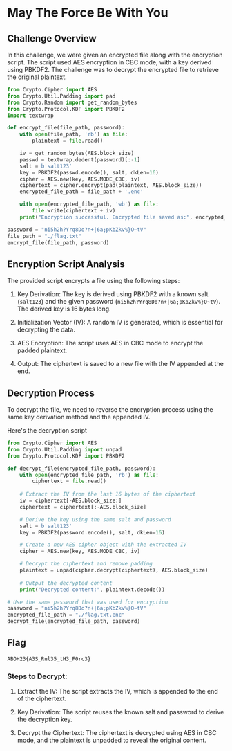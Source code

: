 # May The Force Be With You
## Challenge Overview
In this challenge, we were given an encrypted file along with the encryption script. The script used AES encryption in CBC mode, with a key derived using PBKDF2. The challenge was to decrypt the encrypted file to retrieve the original plaintext.
```python
from Crypto.Cipher import AES
from Crypto.Util.Padding import pad
from Crypto.Random import get_random_bytes
from Crypto.Protocol.KDF import PBKDF2
import textwrap

def encrypt_file(file_path, password):
    with open(file_path, 'rb') as file:
        plaintext = file.read()

    iv = get_random_bytes(AES.block_size)
    passwd = textwrap.dedent(password)[:-1]
    salt = b'salt123'  
    key = PBKDF2(passwd.encode(), salt, dkLen=16)
    cipher = AES.new(key, AES.MODE_CBC, iv)
    ciphertext = cipher.encrypt(pad(plaintext, AES.block_size))
    encrypted_file_path = file_path + '.enc'

    with open(encrypted_file_path, 'wb') as file:
        file.write(ciphertext + iv)
    print("Encryption successful. Encrypted file saved as:", encrypted_file_path)

password = "ni5h2h?Yrq8Do?n+|6a;pKbZkv%}O~tV" 
file_path = "./flag.txt"   
encrypt_file(file_path, password)
```
## Encryption Script Analysis
The provided script encrypts a file using the following steps:

1. Key Derivation: The key is derived using PBKDF2 with a known salt (```salt123```) and the given password (```ni5h2h?Yrq8Do?n+|6a;pKbZkv%}O~tV```). The derived key is 16 bytes long.

2. Initialization Vector (IV): A random IV is generated, which is essential for decrypting the data.

3. AES Encryption: The script uses AES in CBC mode to encrypt the padded plaintext.

4. Output: The ciphertext is saved to a new file with the IV appended at the end.

## Decryption Process
To decrypt the file, we need to reverse the encryption process using the same key derivation method and the appended IV.

Here's the decryption script

```python
from Crypto.Cipher import AES
from Crypto.Util.Padding import unpad
from Crypto.Protocol.KDF import PBKDF2

def decrypt_file(encrypted_file_path, password):
    with open(encrypted_file_path, 'rb') as file:
        ciphertext = file.read()
    
    # Extract the IV from the last 16 bytes of the ciphertext
    iv = ciphertext[-AES.block_size:]
    ciphertext = ciphertext[:-AES.block_size]

    # Derive the key using the same salt and password
    salt = b'salt123'
    key = PBKDF2(password.encode(), salt, dkLen=16)

    # Create a new AES cipher object with the extracted IV
    cipher = AES.new(key, AES.MODE_CBC, iv)

    # Decrypt the ciphertext and remove padding
    plaintext = unpad(cipher.decrypt(ciphertext), AES.block_size)
    
    # Output the decrypted content
    print("Decrypted content:", plaintext.decode())

# Use the same password that was used for encryption
password = "ni5h2h?Yrq8Do?n+|6a;pKbZkv%}O~tV"
encrypted_file_path = "./flag.txt.enc"
decrypt_file(encrypted_file_path, password)
```

## Flag
```ABOH23{A3S_Rul35_tH3_F0rc3}```
### Steps to Decrypt:
1. Extract the IV: The script extracts the IV, which is appended to the end of the ciphertext.

2. Key Derivation: The script reuses the known salt and password to derive the decryption key.

3. Decrypt the Ciphertext: The ciphertext is decrypted using AES in CBC mode, and the plaintext is unpadded to reveal the original content.
